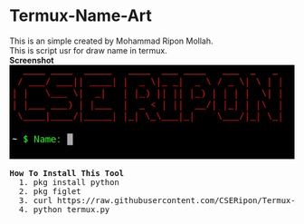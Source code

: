 # Termux-Name-Art
<p> This is an simple created by Mohammad Ripon Mollah. <br>
  This is script usr for draw name in termux.<br>
  <b> Screenshot </b><br>
  <img src="https://raw.githubusercontent.com/CSERipon/Termux-Name-Art/main/Screenshot_2021-08-02-07-33-07-99.jpg"><br>

  <pre><b>How To Install This Tool</b>
  1. pkg install python
  2. pkg figlet
  3. curl https://raw.githubusercontent.com/CSERipon/Termux-Name-Art/main/termux.py>termux.py
  4. python termux.py
  </pre>

